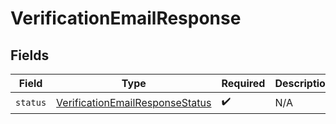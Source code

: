# VerificationEmailResponse


## Fields

| Field                                                                                     | Type                                                                                      | Required                                                                                  | Description                                                                               |
| ----------------------------------------------------------------------------------------- | ----------------------------------------------------------------------------------------- | ----------------------------------------------------------------------------------------- | ----------------------------------------------------------------------------------------- |
| `status`                                                                                  | [VerificationEmailResponseStatus](../../models/shared/verificationemailresponsestatus.md) | :heavy_check_mark:                                                                        | N/A                                                                                       |
